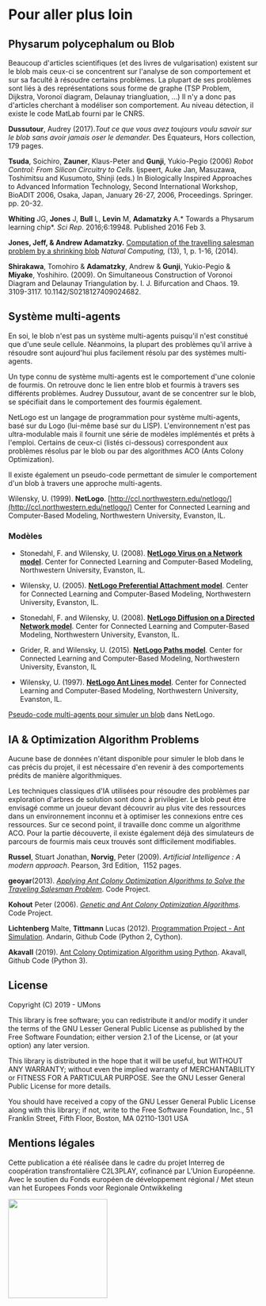 # Pour aller plus loin
## Physarum polycephalum ou Blob
Beaucoup d'articles scientifiques (et des livres de vulgarisation) existent sur le blob mais ceux-ci se concentrent sur l'analyse de son comportement et sur sa faculté à résoudre certains problèmes. La plupart de ses problèmes sont liés à des représentations sous forme de graphe (TSP Problem, Dijkstra, Voronoï diagram, Delaunay triangluation, ...) Il n'y a donc pas d'articles cherchant à modéliser son comportement. Au niveau détection, il existe le code MatLab fourni par le CNRS.

**Dussutour**, Audrey (2017).*Tout ce que vous avez toujours voulu savoir sur le blob sans avoir jamais oser le demander.* Des Équateurs, Hors collection, 179 pages.

**Tsuda**, Soichiro, **Zauner**, Klaus-Peter and **Gunji**, Yukio-Pegio (2006) *Robot Control: From Silicon Circuitry to Cells.*      Ijspeert, Auke Jan, Masuzawa, Toshimitsu and Kusumoto, Shinji (eds.)      In Biologically Inspired Approaches to Advanced Information Technology, Second International Workshop, BioADIT 2006, Osaka, Japan, January 26-27, 2006, Proceedings.   Springer.  pp. 20-32.

**Whiting** JG, **Jones** J, **Bull** L, **Levin** M, **Adamatzky** A.* Towards a Physarum learning chip*. *Sci Rep*. 2016;6:19948. Published 2016 Feb 3.

**Jones, Jeff, &amp; Andrew Adamatzky.** [Computation of the travelling salesman problem by a shrinking blob](http://www.phychip.eu/wp-content/uploads/2013/03/Computation-of-the-travelling-salesman-problem-by-a-shrinking-blob.pdf) *Natural Computing,* (13), 1, p. 1-16, (2014).</p>
**Shirakawa**, Tomohiro &amp; **Adamatzky**, Andrew &amp; **Gunji**, Yukio-Pegio &amp; **Miyake**, Yoshihiro. (2009). On Simultaneous Construction of Voronoi Diagram and Delaunay Triangulation by. I. J. Bifurcation and Chaos. 19. 3109-3117. 10.1142/S0218127409024682.

## Système multi-agents

En soi, le blob n'est pas un système multi-agents puisqu'il n'est constitué que d'une seule cellule. Néanmoins, la plupart des problèmes qu'il arrive à résoudre sont aujourd'hui plus facilement résolu par des systèmes multi-agents.

Un type connu de système multi-agents est le comportement d'une colonie de fourmis. On retrouve donc le lien entre blob et fourmis à travers ses différents problèmes. Audrey Dussutour, avant de se concentrer sur le blob, se spécifiait dans le comportement des fourmis également.

NetLogo est un langage de programmation pour système multi-agents, basé sur du Logo (lui-même basé sur du LISP). L'environnement n'est pas ultra-modulable mais il fournit une série de modèles implémentés et prêts à l'emploi. Certains de ceux-ci (listés ci-dessous) correspondent aux problèmes résolus par le blob ou par des algorithmes ACO (Ants Colony Optimization).

Il existe également un pseudo-code permettant de simuler le comportement d'un blob à travers une approche multi-agents.

Wilensky, U. (1999). **NetLogo**. [http://ccl.northwestern.edu/netlogo/](http://ccl.northwestern.edu/netlogo/) Center for Connected Learning and Computer-Based Modeling, Northwestern University, Evanston, IL.</p>

### Modèles
+ Stonedahl, F. and Wilensky, U. (2008).  [**NetLogo Virus on a Network model**](http://ccl.northwestern.edu/netlogo/models/VirusonaNetwork). Center for Connected Learning and Computer-Based Modeling, Northwestern University, Evanston, IL.

+ Wilensky, U. (2005).  [**NetLogo Preferential Attachment model**](http://ccl.northwestern.edu/netlogo/models/PreferentialAttachment). Center for Connected Learning and Computer-Based Modeling, Northwestern University, Evanston, IL.

+ Stonedahl, F. and Wilensky, U. (2008). [**NetLogo Diffusion on a Directed Network model**](http://ccl.northwestern.edu/netlogo/models/DiffusiononaDirectedNetwork).  Center for Connected Learning and Computer-Based Modeling, Northwestern University, Evanston, IL.

+ Grider, R. and Wilensky, U. (2015). [**NetLogo Paths model**](http://ccl.northwestern.edu/netlogo/models/Paths).  Center for Connected Learning and Computer-Based Modeling, Northwestern University, Evanston, IL
+ Wilensky, U. (1997).  [**NetLogo Ant Lines model**](http://ccl.northwestern.edu/netlogo/models/AntLines).  Center for Connected Learning and Computer-Based Modeling, Northwestern University, Evanston, IL.

[Pseudo-code multi-agents pour simuler un blob](http://www.simulace.info/index.php/Multi-agent_systems) dans NetLogo.

## IA &amp; Optimization Algorithm Problems
Aucune base de données n'étant disponible pour simuler le blob dans le cas précis du projet, il est nécessaire d'en revenir à des comportements prédits de manière algorithmiques.

Les techniques classiques d'IA utilisées pour résoudre des problèmes par exploration d'arbres de solution sont donc à privilégier. Le blob peut être envisagé comme un joueur devant découvrir au plus vite des ressources dans un environnement inconnu et à optimiser les connexions entre ces ressources. Sur ce second point, il travaille donc comme un algorithme ACO. Pour la partie découverte, il existe également déjà des simulateurs de parcours de fourmis mais ceux trouvés sont difficilement modifiables.

**Russel**, Stuart Jonathan, **Norvig**, Peter (2009). *Artificial Intelligence : A modern approach*. Pearson, 3rd Edition,&nbsp; 1152 pages.

**geoyar**(2013). [*Applying Ant Colony Optimization Algorithms to Solve the Traveling Salesman Problem*](https://www.codeproject.com/articles/644067/applying-ant-colony-optimization-algorithms-to-sol). Code Project.

**Kohout** Peter (2006). [*Genetic and Ant Colony Optimization Algorithms*](https://www.codeproject.com/Articles/5436/Genetic-and-Ant-Colony-Optimization-Algorithms). Code Project.

**Lichtenberg** Malte, **Tittmann** Lucas (2012). [Programmation Project - Ant Simulation](https://github.com/Andarin/Ant-Colony-Simulation-Python). Andarin, Github Code (Python 2, Cython).

**Akavall** (2019). [Ant Colony Optimization Algorithm using Python](https://github.com/Akavall/AntColonyOptimization). Akavall, Github Code (Python 3).

## License
Copyright (C) 2019 - UMons

This library is free software; you can redistribute it and/or
modify it under the terms of the GNU Lesser General Public
License as published by the Free Software Foundation; either
version 2.1 of the License, or (at your option) any later version.

This library is distributed in the hope that it will be useful,
but WITHOUT ANY WARRANTY; without even the implied warranty of
MERCHANTABILITY or FITNESS FOR A PARTICULAR PURPOSE.  See the GNU
Lesser General Public License for more details.

You should have received a copy of the GNU Lesser General Public
License along with this library; if not, write to the Free Software
Foundation, Inc., 51 Franklin Street, Fifth Floor, Boston, MA  02110-1301  USA

## Mentions légales
Cette publication a été réalisée dans le cadre du projet Interreg de coopération transfrontalière C2L3PLAY, cofinancé par L’Union Européenne. Avec le soutien du Fonds européen de développement régional / Met steun van het Europees Fonds voor Regionale Ontwikkeling

<img src="https://crossborderlivinglabs.eu/wp-content/uploads/2018/02/LogoProjets_GoToS3_C2L3PLAY.png" width="200px"/>
